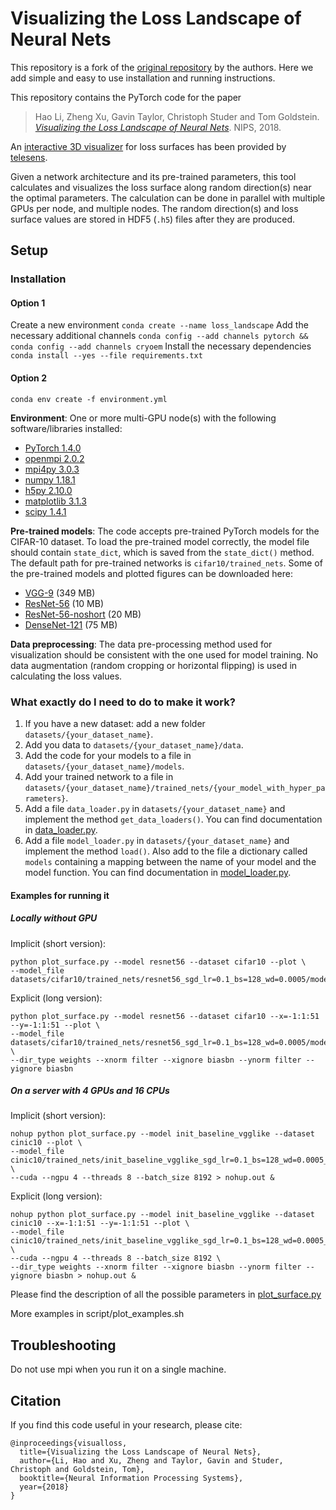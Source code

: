 # Visualizing the Loss Landscape of Neural Nets

This repository is a fork of the [original repository](https://github.com/tomgoldstein/loss-landscape) by the authors. Here we add simple and easy to use installation and running instructions.

This repository contains the PyTorch code for the paper
> Hao Li, Zheng Xu, Gavin Taylor, Christoph Studer and Tom Goldstein. [*Visualizing the Loss Landscape of Neural Nets*](https://arxiv.org/abs/1712.09913). NIPS, 2018.

An [interactive 3D visualizer](http://www.telesens.co/loss-landscape-viz/viewer.html) for loss surfaces has been provided by [telesens](http://www.telesens.co/2019/01/16/neural-network-loss-visualization/).

Given a network architecture and its pre-trained parameters, this tool calculates and visualizes the loss surface along random direction(s) near the optimal parameters.
The calculation can be done in parallel with multiple GPUs per node, and multiple nodes.
The random direction(s) and loss surface values are stored in HDF5 (`.h5`) files after they are produced.

## Setup

### Installation
#### Option 1
Create a new environment
``conda create --name loss_landscape``
Add the necessary additional channels
``conda config --add channels pytorch && conda config --add channels cryoem``
Install the necessary dependencies
``conda install --yes --file requirements.txt``

#### Option 2
``conda env create -f environment.yml``

**Environment**: One or more multi-GPU node(s) with the following software/libraries installed:
- [PyTorch 1.4.0](https://pytorch.org/)
- [openmpi 2.0.2](https://www.open-mpi.org/)
- [mpi4py 3.0.3](https://mpi4py.scipy.org/docs/usrman/install.html)
- [numpy 1.18.1](https://docs.scipy.org/doc/numpy/user/quickstart.html)  
- [h5py 2.10.0](http://docs.h5py.org/en/stable/build.html#install)
- [matplotlib 3.1.3](https://matplotlib.org/users/installing.html)
- [scipy 1.4.1](https://www.scipy.org/install.html)

**Pre-trained models**:
The code accepts pre-trained PyTorch models for the CIFAR-10 dataset.
To load the pre-trained model correctly, the model file should contain `state_dict`, which is saved from the `state_dict()` method.
The default path for pre-trained networks is `cifar10/trained_nets`.
Some of the pre-trained models and plotted figures can be downloaded here:
- [VGG-9](https://drive.google.com/open?id=1jikD79HGbp6mN1qSGojsXOZEM5VAq3tH) (349 MB)
- [ResNet-56](https://drive.google.com/a/cs.umd.edu/file/d/12oxkvfaKcPyyHiOevVNTBzaQ1zAFlNPX/view?usp=sharing) (10 MB)
- [ResNet-56-noshort](https://drive.google.com/a/cs.umd.edu/file/d/1eUvYy3HaiCVHTzi3MHEZGgrGOPACLMkR/view?usp=sharing) (20 MB)
- [DenseNet-121](https://drive.google.com/a/cs.umd.edu/file/d/1oU0nDFv9CceYM4uW6RcOULYS-rnWxdVl/view?usp=sharing) (75 MB)

**Data preprocessing**:
The data pre-processing method used for visualization should be consistent with the one used for model training.
No data augmentation (random cropping or horizontal flipping) is used in calculating the loss values.

### What exactly do I need to do to make it work?

1. If you have a new dataset: add a new folder ``datasets/{your_dataset_name}``.
2. Add you data to ``datasets/{your_dataset_name}/data``.
3. Add the code for your models to a file in ``datasets/{your_dataset_name}/models``.
4. Add your trained network to a file in ``datasets/{your_dataset_name}/trained_nets/{your_model_with_hyper_parameters}``.
5. Add a file ``data_loader.py`` in ``datasets/{your_dataset_name}`` and implement the method ``get_data_loaders()``. You can find documentation in [data_loader.py](datasets/cifar10/data_loader.py).
6. Add a file ``model_loader.py`` in ``datasets/{your_dataset_name}`` and implement the method ``load()``. Also add to the file a dictionary called ``models`` containing a mapping between the name of your model and the model function. You can find documentation in [model_loader.py](datasets/cifar10/model_loader.py).


#### Examples for running it
##### Locally without GPU

Implicit (short version):
```shell script
python plot_surface.py --model resnet56 --dataset cifar10 --plot \
--model_file datasets/cifar10/trained_nets/resnet56_sgd_lr=0.1_bs=128_wd=0.0005/model_300.t7
```

Explicit (long version):
```shell script
python plot_surface.py --model resnet56 --dataset cifar10 --x=-1:1:51 --y=-1:1:51 --plot \
--model_file datasets/cifar10/trained_nets/resnet56_sgd_lr=0.1_bs=128_wd=0.0005/model_300.t7 \
--dir_type weights --xnorm filter --xignore biasbn --ynorm filter --yignore biasbn
```

##### On a server with 4 GPUs and 16 CPUs 
Implicit (short version):
```shell script
nohup python plot_surface.py --model init_baseline_vgglike --dataset cinic10 --plot \
--model_file cinic10/trained_nets/init_baseline_vgglike_sgd_lr=0.1_bs=128_wd=0.0005_mom=0.9_save_epoch=1_ngpu=4/model_10.t7 \
--cuda --ngpu 4 --threads 8 --batch_size 8192 > nohup.out &
```

Explicit (long version):
```shell script
nohup python plot_surface.py --model init_baseline_vgglike --dataset cinic10 --x=-1:1:51 --y=-1:1:51 --plot \
--model_file cinic10/trained_nets/init_baseline_vgglike_sgd_lr=0.1_bs=128_wd=0.0005_mom=0.9_save_epoch=1_ngpu=4/model_10.t7 \
--cuda --ngpu 4 --threads 8 --batch_size 8192 \
--dir_type weights --xnorm filter --xignore biasbn --ynorm filter --yignore biasbn > nohup.out &
```

Please find the description of all the possible parameters in [plot_surface.py](plot_surface.py)

More examples in script/plot_examples.sh

## Troubleshooting
Do not use mpi when you run it on a single machine.


## Citation
If you find this code useful in your research, please cite:

```
@inproceedings{visualloss,
  title={Visualizing the Loss Landscape of Neural Nets},
  author={Li, Hao and Xu, Zheng and Taylor, Gavin and Studer, Christoph and Goldstein, Tom},
  booktitle={Neural Information Processing Systems},
  year={2018}
}
```
